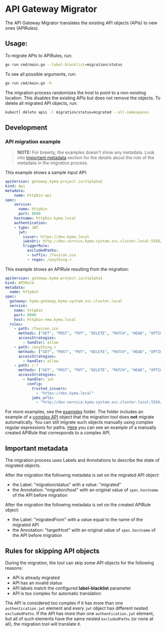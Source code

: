 # API Gateway Migrator

The API Gateway Migrator translates the existing API objects (APIs) to new ones (APIRules).

## Usage:
To migrate APIs to APIRules, run:
```bash
go run cmd/main.go --label-blacklist=migration/status
```

To see all possible arguments, run:
```bash
go run cmd/main.go -h
```

The migration process randomizes the host to point to a non-existing location. This disables the existing APIs but does not remove the objects. To delete all migrated API objects, run:
```bash
kubectl delete apis -l migration/status=migrated --all-namespaces
```

## Development
### API migration example

>**NOTE:** For brewity, the examples doesn't show any metadata. Look into [Important metadata](./#important-metadata) section for the details about the role of the metadata in the migration process.

This example shows a sample input API:
```yaml
apiVersion: gateway.kyma-project.io/v1alpha2
kind: Api
metadata:
    name: httpbin-api
spec:
    service:
      name: httpbin
      port: 8000
    hostname: httpbin.kyma.local
    authentication:
    - type: JWT
      jwt:
        issuer: https://dex.kyma.local
        jwksUri: http://dex-service.kyma-system.svc.cluster.local:5556/keys
        triggerRule:
          excludedPaths:
          - suffix: /favicon.ico
          - regex: /anything.+
```

This example shows an APIRule resulting from the migration:
```yaml
apiVersion: gateway.kyma-project.io/v1alpha1
kind: APIRule
metadata:
  name: httpbin
spec:
  gateway: kyma-gateway.kyma-system.svc.cluster.local
  service:
    name: httpbin
    port: 8000
    host: httpbin-new.kyma.local
  rules:
    - path: /favicon.ico
      methods: ["GET", "POST", "PUT", "DELETE", "PATCH", "HEAD", "OPTIONS"]
      accessStrategies:
        - handler: allow
    - path: /anything.+
      methods: ["GET", "POST", "PUT", "DELETE", "PATCH", "HEAD", "OPTIONS"]
      accessStrategies:
        - handler: allow
    - path: /.*
      methods: ["GET", "POST", "PUT", "DELETE", "PATCH", "HEAD", "OPTIONS"]
      accessStrategies:
        - handler: jwt
          config:
            trusted_issuers:
              - "https://dex.kyma.local"
            jwks_urls:
              - "http://dex-service.kyma-system.svc.cluster.local:5556/keys"
```

For more examples, see the [examples](./examples/) folder.
The folder includes an example of a [complex API](./examples/invalid.for.migration.input.yaml) object that the migration tool does **not** migrate automatically.
You can still migrate such objects manually using complex regular expressions for paths. [Here](./examples/invalid.for.migration.output.yaml) you can see an example of a manually created APIRule that corresponds to a complex API.

## Important metadata

The migration process uses Labels and Annotations to describe the state of migrated objects.

After the migration the following metadata is set on the migrated API object:
- the Label: "migration/status" with a value: "migrated"
- the Annotation: "migration/host" with an original value of `spec.hostname` of the API before migration

After the migration the following metadata is set on the created APIRule object:
- the Label: "migratedFrom" with a value equal to the name of the migrated API
- the Annotation: "targetHost" with an original value of `spec.hostname` of the API before migration

## Rules for skipping API objects

During the migration, the tool can skip some API objects for the following reasons:
- API is already migrated
- API has an invalid status
- API labels match the configured **label-blacklist** parameter
- API is too complex for automatic translation

The API is considered too complex if it has more than one `authentication.jwt` element and every `jwt` object has different nested `excludedPaths`.
If the API has more than one `authentication.jwt` element, but all of such elements have the same nested `excludedPaths` (or none at all), the migration tool will translate it.
